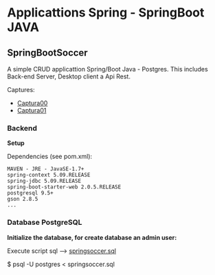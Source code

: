 # Applicattions Spring - SpringBoot JAVA

## SpringBootSoccer

A simple CRUD applicattion Spring/Boot Java - Postgres. This includes Back-end Server, Desktop client a Api Rest. 

Captures:

<ul>
	<li>
		<a href="https://github.com/robertogarcor/spring-boot/blob/master/springBootSoccer/images/SpringSoccer00.PNG">Captura00</a>
	</li>
	<li>
		<a href="https://github.com/robertogarcor/spring-boot/blob/master/springBootSoccer/images/SpringSoccer01.PNG">Captura01</a>
	</li>
</ul>

### Backend 

**Setup** 

Dependencies (see pom.xml): 
 
	MAVEN - JRE - JavaSE-1.7+ 
	spring-context 5.09.RELEASE 
	spring-jdbc 5.09.RELEASE 
	spring-boot-starter-web 2.0.5.RELEASE 
	postgresql 9.5+ 
	gson 2.8.5 
	... 
	
	
### Database PostgreSQL

**Initialize the database, for create database an admin user:** 

Execute script sql --> <a href="https://github.com/robertogarcor/spring-boot/blob/master/springBootSoccer/src/main/resources/springsoccer.sql">springsoccer.sql</a> 

$ psql -U postgres < springsoccer.sql 








